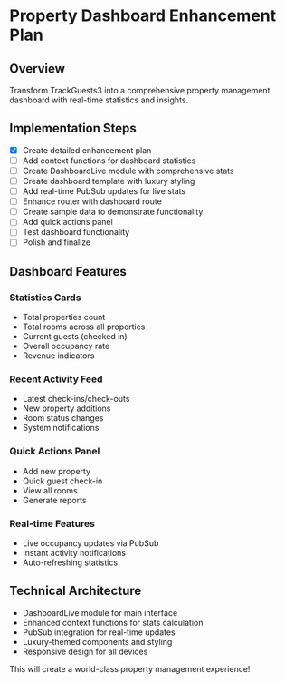 # Property Dashboard Enhancement Plan

## Overview
Transform TrackGuests3 into a comprehensive property management dashboard with real-time statistics and insights.

## Implementation Steps
- [x] Create detailed enhancement plan
- [ ] Add context functions for dashboard statistics
- [ ] Create DashboardLive module with comprehensive stats
- [ ] Create dashboard template with luxury styling
- [ ] Add real-time PubSub updates for live stats
- [ ] Enhance router with dashboard route
- [ ] Create sample data to demonstrate functionality
- [ ] Add quick actions panel
- [ ] Test dashboard functionality
- [ ] Polish and finalize

## Dashboard Features
### Statistics Cards
- Total properties count
- Total rooms across all properties
- Current guests (checked in)
- Overall occupancy rate
- Revenue indicators

### Recent Activity Feed
- Latest check-ins/check-outs
- New property additions
- Room status changes
- System notifications

### Quick Actions Panel
- Add new property
- Quick guest check-in
- View all rooms
- Generate reports

### Real-time Features
- Live occupancy updates via PubSub
- Instant activity notifications
- Auto-refreshing statistics

## Technical Architecture
- DashboardLive module for main interface
- Enhanced context functions for stats calculation
- PubSub integration for real-time updates
- Luxury-themed components and styling
- Responsive design for all devices

This will create a world-class property management experience!

